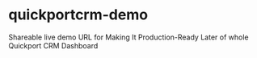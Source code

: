 # quickportcrm-demo
 Shareable live demo URL for Making It Production-Ready Later of whole Quickport CRM Dashboard
